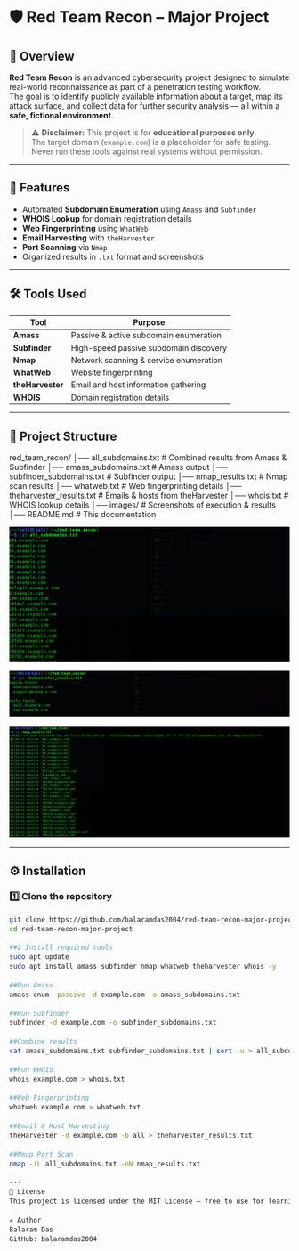 # 🛡️ Red Team Recon – Major Project

## 📌 Overview
**Red Team Recon** is an advanced cybersecurity project designed to simulate real-world reconnaissance as part of a penetration testing workflow.  
The goal is to identify publicly available information about a target, map its attack surface, and collect data for further security analysis — all within a **safe, fictional environment**.

> ⚠️ **Disclaimer:** This project is for **educational purposes only**.  
> The target domain (`example.com`) is a placeholder for safe testing.  
> Never run these tools against real systems without permission.

---

## 🚀 Features
- Automated **Subdomain Enumeration** using `Amass` and `Subfinder`
- **WHOIS Lookup** for domain registration details
- **Web Fingerprinting** using `WhatWeb`
- **Email Harvesting** with `theHarvester`
- **Port Scanning** via `Nmap`
- Organized results in `.txt` format and screenshots

---

## 🛠 Tools Used
| Tool | Purpose |
|------|---------|
| **Amass** | Passive & active subdomain enumeration |
| **Subfinder** | High-speed passive subdomain discovery |
| **Nmap** | Network scanning & service enumeration |
| **WhatWeb** | Website fingerprinting |
| **theHarvester** | Email and host information gathering |
| **WHOIS** | Domain registration details |

---

## 📂 Project Structure
red_team_recon/
│── all_subdomains.txt # Combined results from Amass & Subfinder
│── amass_subdomains.txt # Amass output
│── subfinder_subdomains.txt # Subfinder output
│── nmap_results.txt # Nmap scan results
│── whatweb.txt # Web fingerprinting details
│── theharvester_results.txt # Emails & hosts from theHarvester
│── whois.txt # WHOIS lookup details
│── images/ # Screenshots of execution & results
│── README.md # This documentation

![Amass Output](images/Screenshot_2025-07-31_02-11-43.png)

![Amass Output](images/Screenshot_2025-07-3105-44-24.png)

![Amass Output](images/Screenshot_2025-07-31_02-11-44.png)



---

## ⚙️ Installation

### 1️⃣ Clone the repository
```bash
git clone https://github.com/balaramdas2004/red-team-recon-major-project.git
cd red-team-recon-major-project

##2️ Install required tools
sudo apt update
sudo apt install amass subfinder nmap whatweb theharvester whois -y

##Run Amass
amass enum -passive -d example.com -o amass_subdomains.txt

##Run Subfinder
subfinder -d example.com -o subfinder_subdomains.txt

##Combine results
cat amass_subdomains.txt subfinder_subdomains.txt | sort -u > all_subdomains.txt

##Run WHOIS
whois example.com > whois.txt

##Web Fingerprinting
whatweb example.com > whatweb.txt

##Email & Host Harvesting
theHarvester -d example.com -b all > theharvester_results.txt

##Nmap Port Scan
nmap -iL all_subdomains.txt -oN nmap_results.txt

---
📜 License
This project is licensed under the MIT License – free to use for learning and research.

✍️ Author
Balaram Das
GitHub: balaramdas2004
